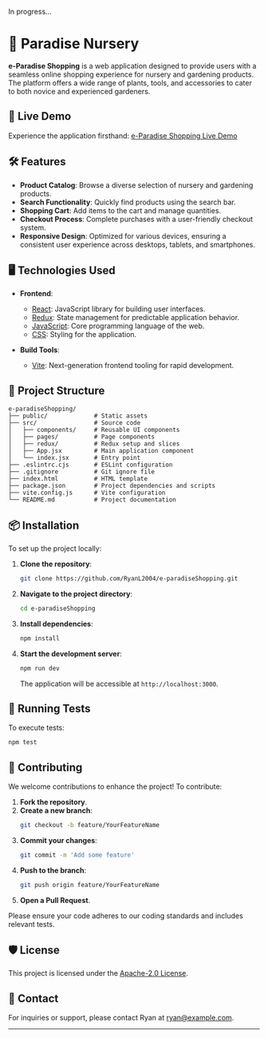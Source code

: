 In progress...
# 🌿 Paradise Nursery 

**e-Paradise Shopping** is a web application designed to provide users with a seamless online shopping experience for nursery and gardening products. The platform offers a wide range of plants, tools, and accessories to cater to both novice and experienced gardeners.

## 🚀 Live Demo

Experience the application firsthand: [e-Paradise Shopping Live Demo](https://ryanl2004.github.io/e-paradiseShopping/)

## 🛠️ Features

- **Product Catalog**: Browse a diverse selection of nursery and gardening products.
- **Search Functionality**: Quickly find products using the search bar.
- **Shopping Cart**: Add items to the cart and manage quantities.
- **Checkout Process**: Complete purchases with a user-friendly checkout system.
- **Responsive Design**: Optimized for various devices, ensuring a consistent user experience across desktops, tablets, and smartphones.

## 🖥️ Technologies Used

- **Frontend**:
  - [React](https://reactjs.org/): JavaScript library for building user interfaces.
  - [Redux](https://redux.js.org/): State management for predictable application behavior.
  - [JavaScript](https://developer.mozilla.org/en-US/docs/Web/JavaScript): Core programming language of the web.
  - [CSS](https://developer.mozilla.org/en-US/docs/Web/CSS): Styling for the application.

- **Build Tools**:
  - [Vite](https://vitejs.dev/): Next-generation frontend tooling for rapid development.

## 📂 Project Structure

```
e-paradiseShopping/
├── public/             # Static assets
├── src/                # Source code
│   ├── components/     # Reusable UI components
│   ├── pages/          # Page components
│   ├── redux/          # Redux setup and slices
│   ├── App.jsx         # Main application component
│   └── index.jsx       # Entry point
├── .eslintrc.cjs       # ESLint configuration
├── .gitignore          # Git ignore file
├── index.html          # HTML template
├── package.json        # Project dependencies and scripts
├── vite.config.js      # Vite configuration
└── README.md           # Project documentation
```

## 📦 Installation

To set up the project locally:

1. **Clone the repository**:
   ```bash
   git clone https://github.com/RyanL2004/e-paradiseShopping.git
   ```
2. **Navigate to the project directory**:
   ```bash
   cd e-paradiseShopping
   ```
3. **Install dependencies**:
   ```bash
   npm install
   ```
4. **Start the development server**:
   ```bash
   npm run dev
   ```
   The application will be accessible at `http://localhost:3000`.

## 🧪 Running Tests

To execute tests:

```bash
npm test
```

## 🤝 Contributing

We welcome contributions to enhance the project! To contribute:

1. **Fork the repository**.
2. **Create a new branch**:
   ```bash
   git checkout -b feature/YourFeatureName
   ```
3. **Commit your changes**:
   ```bash
   git commit -m 'Add some feature'
   ```
4. **Push to the branch**:
   ```bash
   git push origin feature/YourFeatureName
   ```
5. **Open a Pull Request**.

Please ensure your code adheres to our coding standards and includes relevant tests.

## 🛡️ License

This project is licensed under the [Apache-2.0 License](LICENSE).

## 📧 Contact

For inquiries or support, please contact Ryan at [ryan@example.com](mailto:ryan@example.com).

---

